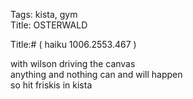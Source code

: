 Tags: kista, gym  
Title: OSTERWALD  
  
Title:# ( haiku 1006.2553.467 )  
  
with wilson driving the canvas  
anything and nothing can and will happen  
so hit friskis in kista  
